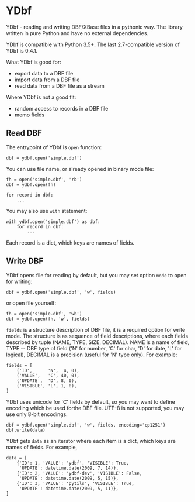 YDbf
====

YDbf - reading and writing DBF/XBase files in a pythonic way.
The library written in pure Python and have no external
dependencies.

YDbf is compatible with Python 3.5+. The last 2.7-compatible
version of YDbf is 0.4.1.

What YDbf is good for:

 - export data to a DBF file
 - import data from a DBF file
 - read data from a DBF file as a stream

Where YDbf is not a good fit:

 - random access to records in a DBF file
 - memo fields

Read DBF
--------

The entrypoint of YDbf is `open` function:

    dbf = ydbf.open('simple.dbf')

You can use file name, or already opened in binary mode file:

    fh = open('simple.dbf', 'rb')
    dbf = ydbf.open(fh)
    
    for record in dbf:
        ...

You may also use `with` statement:

    with ydbf.open('simple.dbf') as dbf:
        for record in dbf:
            ...

Each record is a dict, which keys are names of fields.

Write DBF
---------

YDbf opens file for reading by default, but you may set option `mode` to
open for writing:

    dbf = ydbf.open('simple.dbf', 'w', fields)

or open file yourself:

    fh = open('simple.dbf', 'wb')
    dbf = ydbf.open(fh, 'w', fields)

`fields` is a structure description of DBF file, it is a required option for
write mode. The structure is as sequence of field descriptions,
where each fields described by tuple (NAME, TYPE, SIZE, DECIMAL). NAME
is a name of field, TYPE -- DBF type of field ('N' for number, 'C' for char,
'D' for date, 'L' for logical), DECIMAL is a precision (useful for 'N' type only).
For example:

    fields = [
        ('ID',      'N',  4, 0),
        ('VALUE',   'C', 40, 0),
        ('UPDATE',  'D', 8, 0),
        ('VISIBLE', 'L', 1, 0),
    ]

YDbf uses unicode for 'C' fields by default, so you may want to define
encoding which be used forthe  DBF file. UTF-8 is not supported,
you may use only 8-bit encodings.

    dbf = ydbf.open('simple.dbf', 'w', fields, encoding='cp1251')
    dbf.write(data)

YDbf gets `data` as an iterator where each item is a dict, which
keys are names of fields. For example,

    data = [
        {'ID': 1, 'VALUE': 'ydbf', 'VISIBLE': True,
         'UPDATE': datetime.date(2009, 7, 14)},
        {'ID': 2, 'VALUE': 'ydbf-dev', 'VISIBLE': False,
         'UPDATE': datetime.date(2009, 5, 15)},
        {'ID': 3, 'VALUE': 'pytils', 'VISIBLE': True,
         'UPDATE': datetime.date(2009, 5, 11)},
    ]
